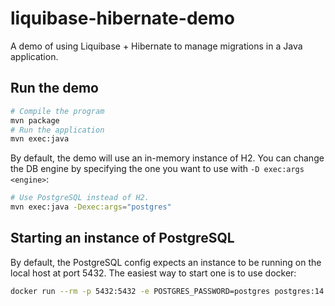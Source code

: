 # liquibase-hibernate-demo
A demo of using Liquibase + Hibernate to manage migrations in a Java application.

## Run the demo

```bash
# Compile the program
mvn package
# Run the application
mvn exec:java
```

By default, the demo will use an in-memory instance of H2.
You can change the DB engine by specifying the one you want to use with `-D exec:args <engine>`:

```bash
# Use PostgreSQL instead of H2.
mvn exec:java -Dexec:args="postgres"
```

## Starting an instance of PostgreSQL

By default, the PostgreSQL config expects an instance to be running on the local host at port 5432.
The easiest way to start one is to use docker:

```bash
docker run --rm -p 5432:5432 -e POSTGRES_PASSWORD=postgres postgres:14.2
```